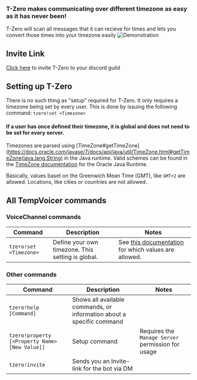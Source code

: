 ### T-Zero makes communicating over different timezone as easy as it has never been!
T-Zero will scan all messages that it can recieve for times and lets you convert those times into your timezone easily
![Demonstration](http://kaleidox.de/share/img/bot/tzero-demonstration.png)

## Invite Link
[Click here](https://discordapp.com/oauth2/authorize?client_id=581831468381110273&scope=bot&permissions=85056) to invite T-Zero to your discord guild

## Setting up T-Zero
There is no such thing as "setup" required for T-Zero. It only requires a timezone being set by every user. This is done by issuing the following command: ```tzero!set <Timezone>```

#### If a user has once defined their timezone, it is global and does not need to be set for every server.

Timezones are parsed using [TimeZone#getTimeZone](https://docs.oracle.com/javase/7/docs/api/java/util/TimeZone.html#getTimeZone(java.lang.String) in the Java runtime. Valid schemes can be found in the [TimeZone documentation](https://docs.oracle.com/javase/7/docs/api/java/util/TimeZone.html) for the Oracle Java Runtime.

Basically, values baset on the Greenwich Mean Time (GMT), like `GMT+2` are allowed. Locations, like cities or countries are not allowed.  

## All TempVoicer commands
### VoiceChannel commands
| Command                | Description                                       | Notes                                                                                                                     |
|------------------------|---------------------------------------------------|---------------------------------------------------------------------------------------------------------------------------|
| `tzero!set <Timezone>` | Define your own timezone. This setting is global. | See [this documentation](https://docs.oracle.com/javase/7/docs/api/java/util/TimeZone.html) for which values are allowed. |
### Other commands
| Command                                        | Description                                                           | Notes                                             |
|------------------------------------------------|-----------------------------------------------------------------------|---------------------------------------------------|
| `tzero!help [Command]`                         | Shows all available commands, or information about a specific command |                                                   |
| `tzero!property [<Property Name> [New Value]]` | Setup command                                                         | Requires the `Manage Server` permission for usage |
| `tzero!invite`                                 | Sends you an Invite-link for the bot via DM                           |                                                   |
